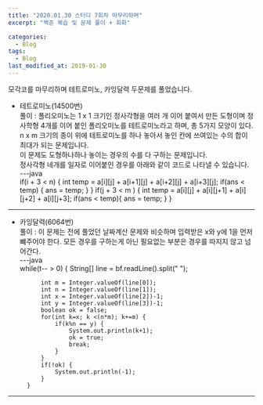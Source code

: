 ```yaml
---
title: "2020.01.30 스터디 7회차 마무리하며"
excerpt: "백준 복습 및 문제 풀이 + 회화"

categories:
  - Blog
tags:
  - Blog
last_modified_at: 2019-01-30
---
```

모각코를 마무리하며 테트로미노, 카잉달력 두문제를 풀었습니다.  

- 테트로미노(14500번)  
풀이 : 폴리오미노는 1 x 1 크기인 정사각형을 여러 개 이어 붙여서 만든 도형이며 정사학형 4개를 이어 붙인 폴리오미노를 테트로미노라고 하며, 총 5가지 모양이 있다. n x m  크기의 종이 위에 테트로미노를 하나 놓아서 놓인 칸에 쓰여있는 수의 합이 최대가 되는 문제입니다.  
이 문제도 도형하나하나 놓이는 경우의 수를 다 구하는 문제입니다.  
정사각형 네개를 일자로 이어붙인 경우를 아래와 같이 코드로 나타낼 수 있습니다.  
---java  
if(i + 3 < n) {
					int temp = a[i][j] + a[i+1][j] + a[i+2][j] + a[i+3][j];
					if(ans < temp) {
						ans = temp;
					}
				}
				if(j + 3 < m ) {
					int temp = a[i][j] + a[i][j+1] + a[i][j+2] + a[i][j+3];
					if(ans < temp){
						ans = temp;
					}
				}
---  
- 카잉달력(6064번)  
풀이 : 이 문제는 전에 풀었던 날짜계산 문제와 비슷하며 입력받은 x와 y에 1을 먼저 뺴주어야 한다. 모든 경우를 구하는게 아닌 필요없는 부분은 경우를 따지지 않고 넘어간다.  
---java  
while(t-- > 0) {
			String[] line = bf.readLine().split(" ");

			int m = Integer.valueOf(line[0]);
			int n = Integer.valueOf(line[1]);
			int x = Integer.valueOf(line[2])-1;
			int y = Integer.valueOf(line[3])-1;
			boolean ok = false;
			for(int k=x; k <(n*m); k+=m) {
				if(k%n == y) {
					System.out.println(k+1);
					ok = true;
					break;
				}
			}
			if(!ok) {
				System.out.println(-1);
			}
		}
---
